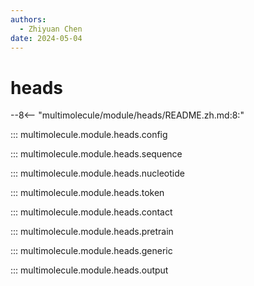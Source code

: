 ```yaml
---
authors:
  - Zhiyuan Chen
date: 2024-05-04
---
```


# heads

--8<-- "multimolecule/module/heads/README.zh.md:8:"

::: multimolecule.module.heads.config

::: multimolecule.module.heads.sequence

::: multimolecule.module.heads.nucleotide

::: multimolecule.module.heads.token

::: multimolecule.module.heads.contact

::: multimolecule.module.heads.pretrain

::: multimolecule.module.heads.generic

::: multimolecule.module.heads.output
